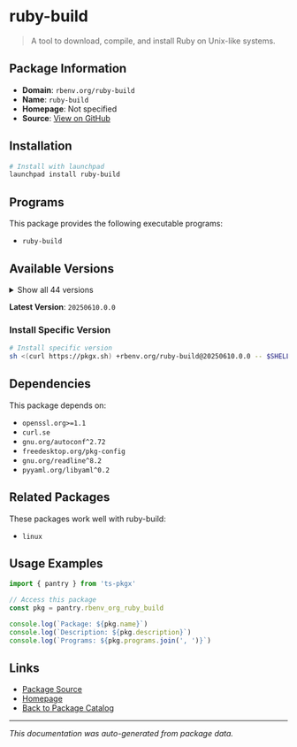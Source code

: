 # ruby-build

> A tool to download, compile, and install Ruby on Unix-like systems.

## Package Information

- **Domain**: `rbenv.org/ruby-build`
- **Name**: `ruby-build`
- **Homepage**: Not specified
- **Source**: [View on GitHub](https://github.com/pkgxdev/pantry/tree/main/projects/rbenv.org/ruby-build/package.yml)

## Installation

```bash
# Install with launchpad
launchpad install ruby-build
```

## Programs

This package provides the following executable programs:

- `ruby-build`

## Available Versions

<details>
<summary>Show all 44 versions</summary>

- `20250610.0.0`, `20250529.1.0`, `20250516.0.0`, `20250507.0.0`, `20250430.0.0`
- `20250424.0.0`, `20250418.0.0`, `20250415.0.0`, `20250409.0.0`, `20250326.0.0`
- `20250318.0.0`, `20250215.0.0`, `20250212.0.0`, `20250205.0.0`, `20250130.0.0`
- `20250127.0.0`, `20250121.0.0`, `20250115.0.0`, `20250114.0.0`, `20241225.2.0`
- `20241225.1.0`, `20241225.0.0`, `20241213.0.0`, `20241105.0.0`, `20241030.0.0`
- `20241017.0.0`, `20241007.0.0`, `20240917.0.0`, `20240903.0.0`, `20240727.0.0`
- `20240722.0.0`, `20240709.1.0`, `20240709.0.0`, `20240702.0.0`, `20240612.0.0`
- `20240530.1.0`, `20240530.0.0`, `20240517.0.0`, `20240501.0.0`, `20240423.0.0`
- `20240416.0.0`, `20240319.0.0`, `20240318.0.0`, `20240221.0.0`

</details>

**Latest Version**: `20250610.0.0`

### Install Specific Version

```bash
# Install specific version
sh <(curl https://pkgx.sh) +rbenv.org/ruby-build@20250610.0.0 -- $SHELL -i
```

## Dependencies

This package depends on:

- `openssl.org>=1.1`
- `curl.se`
- `gnu.org/autoconf^2.72`
- `freedesktop.org/pkg-config`
- `gnu.org/readline^8.2`
- `pyyaml.org/libyaml^0.2`

## Related Packages

These packages work well with ruby-build:

- `linux`

## Usage Examples

```typescript
import { pantry } from 'ts-pkgx'

// Access this package
const pkg = pantry.rbenv_org_ruby_build

console.log(`Package: ${pkg.name}`)
console.log(`Description: ${pkg.description}`)
console.log(`Programs: ${pkg.programs.join(', ')}`)
```

## Links

- [Package Source](https://github.com/pkgxdev/pantry/tree/main/projects/rbenv.org/ruby-build/package.yml)
- [Homepage](#)
- [Back to Package Catalog](../package-catalog.md)

---

*This documentation was auto-generated from package data.*
